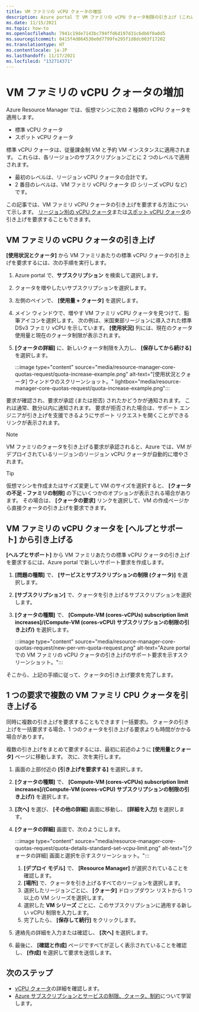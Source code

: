 ```yaml
---
title: VM ファミリの vCPU クォータの増加
description: Azure portal で VM ファミリの vCPU クォータ制限の引き上げ (これにより、リージョン全体の vCPU の制限が同じ量だけ引き上げられる) を要求する方法について説明します。
ms.date: 11/15/2021
ms.topic: how-to
ms.openlocfilehash: 7941c19de7143bc794ffd6d197d31c6db6f0a0d5
ms.sourcegitcommit: 0415f4d064530e0d7799fe295f1d8dc003f17202
ms.translationtype: HT
ms.contentlocale: ja-JP
ms.lasthandoff: 11/17/2021
ms.locfileid: "132714371"
---
```

# <a name="increase-vm-family-vcpu-quotas"></a>VM ファミリの vCPU クォータの増加

Azure Resource Manager では、仮想マシンに次の 2 種類の vCPU クォータを適用します。

- 標準 vCPU クォータ
- スポット vCPU クォータ

標準 vCPU クォータは、従量課金制 VM と予約 VM インスタンスに適用されます。 これらは、各リージョンのサブスクリプションごとに 2 つのレベルで適用されます。

- 最初のレベルは、リージョン vCPU クォータの合計です。
- 2 番目のレベルは、VM ファミリ vCPU クォータ (D シリーズ vCPU など) です。

この記事では、VM ファミリ vCPU クォータの引き上げを要求する方法について示します。 [リージョン別の vCPU クォータ](regional-quota-requests.md)または[スポット vCPU クォータ](spot-quota.md)の引き上げを要求することもできます。

## <a name="increase-a-vm-family-vcpu-quota"></a>VM ファミリの vCPU クォータの引き上げ

**[使用状況とクォータ]** から VM ファミリあたりの標準 vCPU クォータの引き上げを要求するには、次の手順を実行します。

1. Azure portal で、**サブスクリプション** を検索して選択します。
1. クォータを増やしたいサブスクリプションを選択します。
1. 左側のペインで、 **[使用量 + クォータ]** を選択します。
1. メイン ウィンドウで、増やす VM ファミリ vCPU クォータを見つけて、鉛筆アイコンを選択します。 次の例は、米国東部リージョンに導入された標準 DSv3 ファミリ vCPU を示しています。 **[使用状況]** 列には、現在のクォータ使用量と現在のクォータ制限が表示されます。
1. **[クォータの詳細]** に、新しいクォータ制限を入力し、 **[保存してから続ける]** を選択します。

   :::image type="content" source="media/resource-manager-core-quotas-request/quota-increase-example.png" alt-text="[使用状況とクォータ] ウィンドウのスクリーンショット。" lightbox="media/resource-manager-core-quotas-request/quota-increase-example.png":::

要求が確認され、要求が承認 (または拒否) されたかどうかが通知されます。 これは通常、数分以内に通知されます。 要求が拒否された場合は、サポート エンジニアが引き上げを支援できるようにサポート リクエストを開くことができるリンクが表示されます。

> [!NOTE]
> VM ファミリのクォータを引き上げる要求が承認されると、Azure では、VM がデプロイされているリージョンのリージョン vCPU クォータが自動的に増やされます。

> [!TIP]
> 仮想マシンを作成またはサイズ変更して VM のサイズを選択すると、 **[クォータの不足 - ファミリの制限]** の下にいくつかのオプションが表示される場合があります。 その場合は、 **[クォータの要求]** リンクを選択して、VM の作成ページから直接クォータの引き上げを要求できます。

## <a name="increase-a-vm-family-vcpu-quota-from-help--support"></a>VM ファミリの vCPU クォータを [ヘルプとサポート] から引き上げる

**[ヘルプとサポート]** から VM ファミリあたりの標準 vCPU クォータの引き上げを要求するには、Azure portal で新しいサポート要求を作成します。

1. **[問題の種類]** で、 **[サービスとサブスクリプションの制限 (クォータ)]** を選択します。
1. **[サブスクリプション]** で、クォータを引き上げるサブスクリプションを選択します。
1. **[クォータの種類]** で、 **[Compute-VM (cores-vCPUs) subscription limit increases]/(Compute-VM (cores-vCPU) サブスクリプションの制限の引き上げ/)** を選択します。

   :::image type="content" source="media/resource-manager-core-quotas-request/new-per-vm-quota-request.png" alt-text="Azure portal での VM ファミリの vCPU クォータの引き上げのサポート要求を示すスクリーンショット。":::

そこから、上記の手順に従って、クォータの引き上げ要求を完了します。

## <a name="increase-multiple-vm-family-cpu-quotas-in-one-request"></a>1 つの要求で複数の VM ファミリ CPU クォータを引き上げる

同時に複数の引き上げを要求することもできます (一括要求)。 クォータの引き上げを一括要求する場合、1 つのクォータを引き上げる要求よりも時間がかかる場合があります。

複数の引き上げをまとめて要求するには、最初に前述のように **[使用量とクォータ]** ページに移動します。 次に、次を実行します。

1. 画面の上部付近の **[引き上げを要求する]** を選択します。
1. **[クォータの種類]** で、 **[Compute-VM (cores-vCPUs) subscription limit increases]/(Compute-VM (cores-vCPU) サブスクリプションの制限の引き上げ/)** を選択します。
1. **[次へ]** を選び、 **[その他の詳細]** 画面に移動し、 **[詳細を入力]** を選択します。
1. **[クォータの詳細]** 画面で、次のようにします。

   :::image type="content" source="media/resource-manager-core-quotas-request/quota-details-standard-set-vcpu-limit.png" alt-text="[クォータの詳細] 画面と選択を示すスクリーンショット。":::

   1. **[デプロイ モデル]** で、 **[Resource Manager]** が選択されていることを確認します。
   1. **[場所]** で、クォータを引き上げるすべてのリージョンを選択します。
   1. 選択したリージョンごとに、 **[クォータ]** ドロップダウン リストから 1 つ以上の VM シリーズを選択します。
   1. 選択した **VM シリーズ** ごとに、このサブスクリプションに適用する新しい vCPU 制限を入力します。
   1. 完了したら、 **[保存して続行]** をクリックします。
1. 連絡先の詳細を入力または確認し、 **[次へ]** を選択します。
1. 最後に、 **[確認と作成]** ページですべてが正しく表示されていることを確認し、 **[作成]** を選択して要求を送信します。

## <a name="next-steps"></a>次のステップ

- [vCPU クォータ](/azure/virtual-machines/windows/quotas)の詳細を確認します。
- [Azure サブスクリプションとサービスの制限、クォータ、制約](/azure/azure-resource-manager/management/azure-subscription-service-limits)について学習します。
